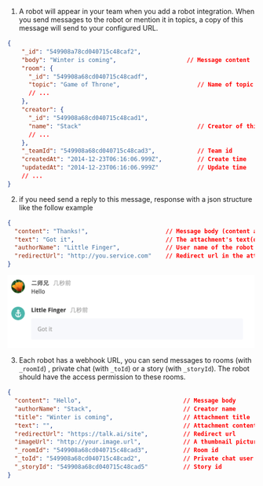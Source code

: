 1. A robot will appear in your team when you add a robot integration. When you send messages to the robot or mention it in topics, a copy of this message will send to your configured URL.


  ```json
  {
      "_id": "549908a78cd040715c48caf2",
      "body": "Winter is coming",                    // Message content
      "room": {
        "_id": "549908a68cd040715c48cadf",
        "topic": "Game of Throne",                      // Name of topic
        // ...
      },
      "creator": {
        "_id": "549908a68cd040715c48cad1",
        "name": "Stack"                                 // Creator of this message
        // ...
      },
      "_teamId": "549908a68cd040715c48cad3",            // Team id
      "createdAt": "2014-12-23T06:16:06.999Z",          // Create time
      "updatedAt": "2014-12-23T06:16:06.999Z"           // Update time
      // ...
  }
  ```

2. if you need send a reply to this message, response with a json structure like the follow example

  ```json
  {
    "content": "Thanks!",                      // Message body (content and text should not both empty)
    "text": "Got it",                          // The attachment's text(display in the attachment field)
    "authorName": "Little Finger",             // User name of the robot (Optional)
    "redirectUrl": "http://you.service.com"    // Redirect url in the attachment (Optional)
  }
  ```

  ![](/images/inte-guide/sample-outgoing-1.png)

3. Each robot has a webhook URL, you can send messages to rooms (with `_roomId`) , private chat (with `_toId`) or a story (with `_storyId`). The robot should have the access permission to these rooms.

  ```json
  {
    "content": "Hello",                             // Message body
    "authorName": "Stack",                          // Creator name
    "title": "Winter is coming",                    // Attachment title
    "text": "",                                     // Attachment content
    "redirectUrl": "https://talk.ai/site",          // Redirect url
    "imageUrl": "http://your.image.url",            // A thumbnail picture url
    "_roomId": "549908a68cd040715c48cad3",          // Room id
    "_toId": "549908a68cd040715c48cad2",            // Private chat user id
    "_storyId": "549908a68cd040715c48cad5"          // Story id
  }
  ```
